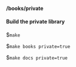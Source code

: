 #### /books/private


#### Build the private library

$```make```

$```make books private=true```

$```make docs private=true```